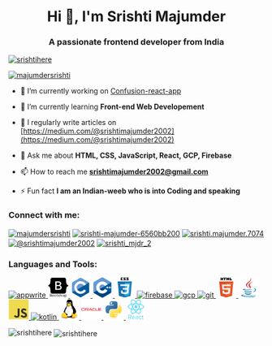 <h1 align="center">Hi 👋, I'm Srishti Majumder</h1>
<h3 align="center">A passionate frontend developer from India</h3>

<p align="left"> <a href="https://github.com/ryo-ma/github-profile-trophy"><img src="https://github-profile-trophy.vercel.app/?username=srishtihere" alt="srishtihere" /></a> </p>

<p align="left"> <a href="https://twitter.com/majumdersrishti" target="blank"><img src="https://img.shields.io/twitter/follow/majumdersrishti?logo=twitter&style=for-the-badge" alt="majumdersrishti" /></a> </p>

- 🔭 I’m currently working on [Confusion-react-app](https://github.com/Srishtihere/Confusion-react-app)

- 🌱 I’m currently learning **Front-end Web Developement**

- 📝 I regularly write articles on [https://medium.com/@srishtimajumder2002](https://medium.com/@srishtimajumder2002)

- 💬 Ask me about **HTML, CSS, JavaScript, React, GCP, Firebase**

- 📫 How to reach me **srishtimajumder2002@gmail.com**

- ⚡ Fun fact **I am an Indian-weeb who is into Coding and speaking**

<h3 align="left">Connect with me:</h3>
<p align="left">
<a href="https://twitter.com/majumdersrishti" target="blank"><img align="center" src="https://raw.githubusercontent.com/rahuldkjain/github-profile-readme-generator/master/src/images/icons/Social/twitter.svg" alt="majumdersrishti" height="30" width="40" /></a>
<a href="https://linkedin.com/in/srishti-majumder-6560bb200" target="blank"><img align="center" src="https://raw.githubusercontent.com/rahuldkjain/github-profile-readme-generator/master/src/images/icons/Social/linked-in-alt.svg" alt="srishti-majumder-6560bb200" height="30" width="40" /></a>
<a href="https://instagram.com/srishti.majumder.7074" target="blank"><img align="center" src="https://raw.githubusercontent.com/rahuldkjain/github-profile-readme-generator/master/src/images/icons/Social/instagram.svg" alt="srishti.majumder.7074" height="30" width="40" /></a>
<a href="https://medium.com/@srishtimajumder2002" target="blank"><img align="center" src="https://raw.githubusercontent.com/rahuldkjain/github-profile-readme-generator/master/src/images/icons/Social/medium.svg" alt="@srishtimajumder2002" height="30" width="40" /></a>
<a href="https://www.codechef.com/users/srishti_mjdr_2" target="blank"><img align="center" src="https://cdn.jsdelivr.net/npm/simple-icons@3.1.0/icons/codechef.svg" alt="srishti_mjdr_2" height="30" width="40" /></a>
</p>

<h3 align="left">Languages and Tools:</h3>
<p align="left"> <a href="https://appwrite.io" target="_blank" rel="noreferrer"> <img src="https://www.vectorlogo.zone/logos/appwriteio/appwriteio-icon.svg" alt="appwrite" width="40" height="40"/> </a> <a href="https://getbootstrap.com" target="_blank" rel="noreferrer"> <img src="https://raw.githubusercontent.com/devicons/devicon/master/icons/bootstrap/bootstrap-plain-wordmark.svg" alt="bootstrap" width="40" height="40"/> </a> <a href="https://www.cprogramming.com/" target="_blank" rel="noreferrer"> <img src="https://raw.githubusercontent.com/devicons/devicon/master/icons/c/c-original.svg" alt="c" width="40" height="40"/> </a> <a href="https://www.w3schools.com/cpp/" target="_blank" rel="noreferrer"> <img src="https://raw.githubusercontent.com/devicons/devicon/master/icons/cplusplus/cplusplus-original.svg" alt="cplusplus" width="40" height="40"/> </a> <a href="https://www.w3schools.com/css/" target="_blank" rel="noreferrer"> <img src="https://raw.githubusercontent.com/devicons/devicon/master/icons/css3/css3-original-wordmark.svg" alt="css3" width="40" height="40"/> </a> <a href="https://firebase.google.com/" target="_blank" rel="noreferrer"> <img src="https://www.vectorlogo.zone/logos/firebase/firebase-icon.svg" alt="firebase" width="40" height="40"/> </a> <a href="https://cloud.google.com" target="_blank" rel="noreferrer"> <img src="https://www.vectorlogo.zone/logos/google_cloud/google_cloud-icon.svg" alt="gcp" width="40" height="40"/> </a> <a href="https://git-scm.com/" target="_blank" rel="noreferrer"> <img src="https://www.vectorlogo.zone/logos/git-scm/git-scm-icon.svg" alt="git" width="40" height="40"/> </a> <a href="https://www.w3.org/html/" target="_blank" rel="noreferrer"> <img src="https://raw.githubusercontent.com/devicons/devicon/master/icons/html5/html5-original-wordmark.svg" alt="html5" width="40" height="40"/> </a> <a href="https://www.java.com" target="_blank" rel="noreferrer"> <img src="https://raw.githubusercontent.com/devicons/devicon/master/icons/java/java-original.svg" alt="java" width="40" height="40"/> </a> <a href="https://developer.mozilla.org/en-US/docs/Web/JavaScript" target="_blank" rel="noreferrer"> <img src="https://raw.githubusercontent.com/devicons/devicon/master/icons/javascript/javascript-original.svg" alt="javascript" width="40" height="40"/> </a> <a href="https://kotlinlang.org" target="_blank" rel="noreferrer"> <img src="https://www.vectorlogo.zone/logos/kotlinlang/kotlinlang-icon.svg" alt="kotlin" width="40" height="40"/> </a> <a href="https://www.linux.org/" target="_blank" rel="noreferrer"> <img src="https://raw.githubusercontent.com/devicons/devicon/master/icons/linux/linux-original.svg" alt="linux" width="40" height="40"/> </a> <a href="https://www.oracle.com/" target="_blank" rel="noreferrer"> <img src="https://raw.githubusercontent.com/devicons/devicon/master/icons/oracle/oracle-original.svg" alt="oracle" width="40" height="40"/> </a> <a href="https://www.python.org" target="_blank" rel="noreferrer"> <img src="https://raw.githubusercontent.com/devicons/devicon/master/icons/python/python-original.svg" alt="python" width="40" height="40"/> </a> <a href="https://reactjs.org/" target="_blank" rel="noreferrer"> <img src="https://raw.githubusercontent.com/devicons/devicon/master/icons/react/react-original-wordmark.svg" alt="react" width="40" height="40"/> </a> </p>

<p><img align="left" src="https://github-readme-stats.vercel.app/api/top-langs?username=srishtihere&show_icons=true&locale=en&layout=compact" alt="srishtihere" /></p>

<p>&nbsp;<img align="center" src="https://github-readme-stats.vercel.app/api?username=srishtihere&show_icons=true&locale=en" alt="srishtihere" /></p>
